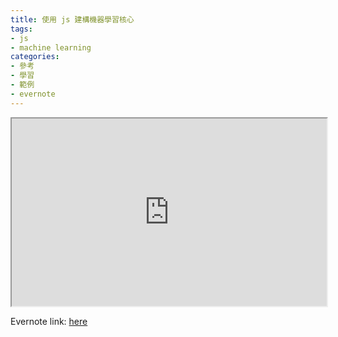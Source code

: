 ```yaml
---
title: 使用 js 建構機器學習核心
tags:
- js
- machine learning
categories:
- 參考
- 學習
- 範例
- evernote
---
```


<iframe src="http://bit.ly/2rXwjq0" width="100%" height="300"></iframe>

Evernote link: [here][1]

[1]: http://bit.ly/2rXwjq0 "使用 js 建構機器學習核心"

